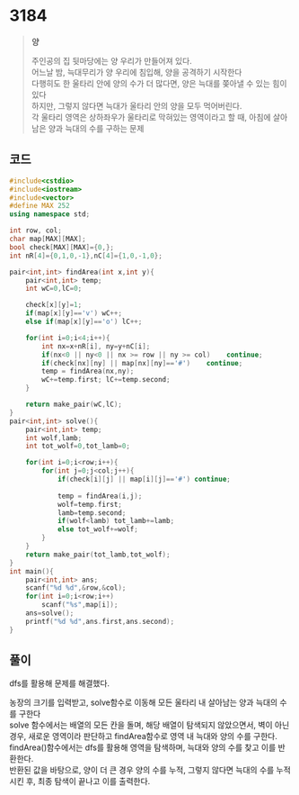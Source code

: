# 3184

> __양__
>
> 주인공의 집 뒷마당에는 양 우리가 만들어져 있다.  
> 어느날 밤, 늑대무리가 양 우리에 침입해, 양을 공격하기 시작한다  
> 다행히도 한 울타리 안에 양의 수가 더 많다면, 양은 늑대를 쫒아낼 수 있는 힘이 있다  
> 하지만, 그렇지 않다면 늑대가 울타리 안의 양을 모두 먹어버린다.  
> 각 울타리 영역은 상하좌우가 울타리로 막혀있는 영역이라고 할 때, 아침에 살아남은 양과 늑대의 수를 구하는 문제

## 코드

```c++
#include<cstdio>
#include<iostream>
#include<vector>
#define MAX 252
using namespace std;

int row, col;
char map[MAX][MAX];
bool check[MAX][MAX]={0,};
int nR[4]={0,1,0,-1},nC[4]={1,0,-1,0};

pair<int,int> findArea(int x,int y){
    pair<int,int> temp;
    int wC=0,lC=0;

    check[x][y]=1;
    if(map[x][y]=='v') wC++;
    else if(map[x][y]=='o') lC++;

    for(int i=0;i<4;i++){
        int nx=x+nR[i], ny=y+nC[i];
        if(nx<0 || ny<0 || nx >= row || ny >= col)    continue;
        if(check[nx][ny] || map[nx][ny]=='#')    continue;
        temp = findArea(nx,ny);
        wC+=temp.first; lC+=temp.second;
    }

    return make_pair(wC,lC);
}
pair<int,int> solve(){
    pair<int,int> temp;
    int wolf,lamb;
    int tot_wolf=0,tot_lamb=0;

    for(int i=0;i<row;i++){
        for(int j=0;j<col;j++){
            if(check[i][j] || map[i][j]=='#') continue;
            
            temp = findArea(i,j);
            wolf=temp.first;
            lamb=temp.second;
            if(wolf<lamb) tot_lamb+=lamb;
            else tot_wolf+=wolf;
        }
    }
    return make_pair(tot_lamb,tot_wolf);
}
int main(){
    pair<int,int> ans;
    scanf("%d %d",&row,&col);
    for(int i=0;i<row;i++)
        scanf("%s",map[i]);
    ans=solve();
    printf("%d %d",ans.first,ans.second);
}
```

## 풀이

dfs를 활용해 문제를 해결했다.

농장의 크기를 입력받고, solve함수로 이동해 모든 울타리 내 살아남는 양과 늑대의 수를 구한다  
solve 함수에서는 배열의 모든 칸을 돌며, 해당 배열이 탐색되지 않았으면서, 벽이 아닌경우, 새로운 영역이라 판단하고 findArea함수로 영역 내 늑대와 양의 수를 구한다.  
findArea()함수에서는 dfs를 활용해 영역을 탐색하며, 늑대와 양의 수를 찾고 이를 반환한다.  
반환된 값을 바탕으로, 양이 더 큰 경우 양의 수를 누적, 그렇지 않다면 늑대의 수를 누적시킨 후, 최종 탐색이 끝나고 이를 출력한다.
